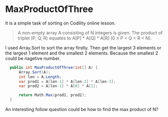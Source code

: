 # MaxProductOfThree

It is a simple task of sorting on Codility online lesson. 

> A non-empty array A consisting of N integers is given. The product of triplet (P, Q, R) equates to A[P] * A[Q] * A[R] (0 ≤ P < Q < R < N).

I used Array.Sort to sort the array firstly. Then get the largest 3 elements or the largest 1 element and the smallest 2 elements.
Because the smallest 2 could be nagetive number.

```c#
  public int MaxProductOfThree(int[] A) {
      Array.Sort(A);
      int len = A.Length;
      var prod1 = A[len-1] * A[len-2] * A[len-3];
      var prod2 = A[len-1] * A[0] * A[1];

      return Math.Max(prod1, prod2);
  }
```

An interesting follow question could be how to find the max product of N?
